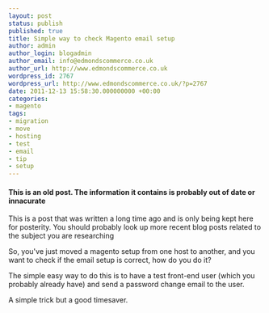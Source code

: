 ```yaml
---
layout: post
status: publish
published: true
title: Simple way to check Magento email setup
author: admin
author_login: blogadmin
author_email: info@edmondscommerce.co.uk
author_url: http://www.edmondscommerce.co.uk
wordpress_id: 2767
wordpress_url: http://www.edmondscommerce.co.uk/?p=2767
date: 2011-12-13 15:58:30.000000000 +00:00
categories:
- magento
tags:
- migration
- move
- hosting
- test
- email
- tip
- setup
---
```

<div class="oldpost"><h4>This is an old post. The information it contains is probably out of date or innacurate</h4>
<p>
This is a post that was written a long time ago and is only being kept here for posterity.
You should probably look up more recent blog posts related to the subject you are researching
</p>
</div>
So, you've just moved a magento setup from one host to another, and you want to check if the email setup is correct, how do you do it?

The simple easy way to do this is to have a test front-end user (which you probably already have) and send a password change email to the user.

A simple trick but a good timesaver.
